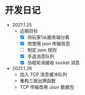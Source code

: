 # 开发日记

* 2021.1.25
  * 近期目标
    * [x] 将玩家1从服务端分离
    * [x] 改使用 json 传输信息
    * [ ] 制定 json 规则	
    * [x] 手造消息队列
    * [x] 协程轮询接收 socket 消息
* 2021.1.26
  * 加入 TCP 消息缓冲队列
  * 重构三层出牌函数
  * TCP 传输改用 Json 数据包

